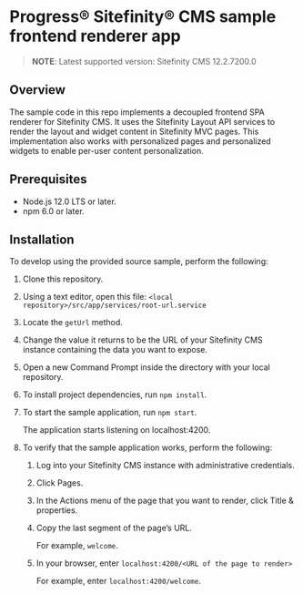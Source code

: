 Progress® Sitefinity® CMS sample frontend renderer app
======================================================

> **NOTE**: Latest supported version: Sitefinity CMS 12.2.7200.0

## Overview

The sample code in this repo implements a decoupled frontend SPA renderer for Sitefinity CMS. It uses the Sitefinity Layout API services to render the layout and widget content in Sitefinity MVC pages. This implementation also works with personalized pages and personalized widgets to enable per-user content personalization.

## Prerequisites
- Node.js 12.0 LTS or later.
- npm 6.0 or later.

## Installation

To develop using the provided source sample, perform the following:
1. Clone this repository.
2. Using a text editor, open this file: `<local repository>/src/app/services/root-url.service`
3. Locate the `getUrl` method.
4. Change the value it returns to be the URL of your Sitefinity CMS instance containing the data you want to expose.
5. Open a new Command Prompt inside the directory with your local repository.
6. To install project dependencies, run `npm install`.
7. To start the sample application, run `npm start`.

    The application starts listening on localhost:4200.
8. To verify that the sample application works, perform the following:
    1. Log into your Sitefinity CMS instance with administrative credentials.
    2. Click Pages.
    3. In the Actions menu of the page that you want to render, click Title & properties.
    4. Copy the last segment of the page’s URL.
   
       For example, `welcome`.
    5. In your browser, enter `localhost:4200/<URL of the page to render>`

       For example, enter `localhost:4200/welcome`.
